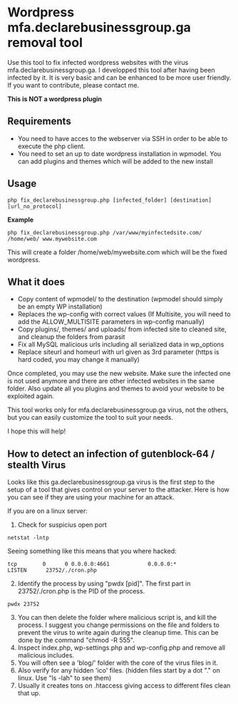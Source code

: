# Wordpress mfa.declarebusinessgroup.ga removal tool

Use this tool to fix infected wordpress websites with the virus mfa.declarebusinessgroup.ga.
I developped this tool after having been infected by it. It is very basic and can be enhanced to be more user friendly. If you want to contribute, please contact me.

**This is NOT a wordpress plugin**

## Requirements
* You need to have acces to the webserver via SSH in order to be able to execute the php client.
* You need to set an up to date wordpress installation in wpmodel. You can add plugins and themes which will be added to the new install

## Usage
```
php fix_declarebusinessgroup.php [infected_folder] [destination] [url_no_protocol]
```  
**Example**
```
php fix_declarebusinessgroup.php /var/www/myinfectedsite.com/ /home/web/ www.mywebsite.com
```  
This will create a folder /home/web/mywebsite.com which will be the fixed wordpress.


## What it does

* Copy content of wpmodel/ to the destination (wpmodel should simply be an empty WP installation)
* Replaces the wp-config with correct values (If Multisite, you will need to add the ALLOW_MULTISITE parameters in wp-config manually)
* Copy plugins/, themes/ and uploads/ from infected site to cleaned site, and cleanup the folders from parasit
* Fix all MySQL malicious urls including all serialized data in wp_options
* Replace siteurl and homeurl with url given as 3rd parameter (https is hard coded, you may change it manually)

Once completed, you may use the new website. Make sure the infected one is not used anymore and there are other infected websites in the same folder.
Also update all you plugins and themes to avoid your website to be exploited again.

This tool works only for mfa.declarebusinessgroup.ga virus, not the others, but you can easily customize the tool to suit your needs.

I hope this will help!

## How to detect an infection of gutenblock-64 / stealth Virus

Looks like this ga.declarebusinessgroup.ga virus is the first step to the setup of a tool that gives control on your server to the attacker. Here is how you can see if they are using your machine for an attack. 

If you are on a linux server:

1) Check for suspicius open port
```
netstat -lntp
```  
Seeing something like this means that you where hacked:
```
tcp        0      0 0.0.0.0:4661            0.0.0.0:*               LISTEN      23752/./cron.php 
``` 

2) Identify the process by using "pwdx [pid]". The first part in 23752/./cron.php is the PID of the process.
```
pwdx 23752
``` 

3) You can then delete the folder where malicious script is, and kill the process. I suggest you change permissions on the file and folders to prevent the virus to write again during the cleanup time. This can be done by the command "chmod -R 555".
4) Inspect index.php, wp-settings.php and wp-config.php and remove all malicious includes. 
5) You will often see a 'blog/' folder with the core of the virus files in it. 
6) Also verify for any hidden 'ico'  files. (hidden files start by a dot "." on linux. Use "ls -lah" to see them)
7) Usually it creates tons on .htaccess giving access to different files clean that up.

